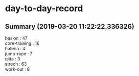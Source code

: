 # day-to-day-record  
## Summary  (2019-03-20 11:22:22.336326)  
basket : 47  
core-training : 16  
hatena : 4  
jump-rope : 7  
qiita : 3  
strech : 63  
work-out : 8  
